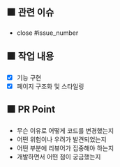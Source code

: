 ## 🟪 관련 이슈

- close #issue_number

## 🟪 작업 내용

- [x] 기능 구현
- [x] 페이지 구조화 및 스타일링

## 🟪 PR Point 

- 무슨 이유로 어떻게 코드를 변경했는지
- 어떤 위험이나 우려가 발견되었는지
- 어떤 부분에 리뷰어가 집중해야 하는지
- 개발하면서 어떤 점이 궁금했는지
